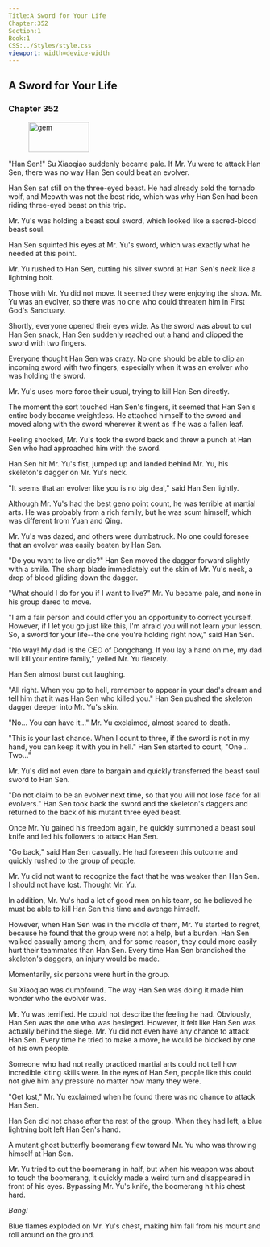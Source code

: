 ```yaml
---
Title:A Sword for Your Life 
Chapter:352 
Section:1 
Book:1 
CSS:../Styles/style.css 
viewport: width=device-width
---
```

  
## A Sword for Your Life
### Chapter 352
  
<figure>
	<img src="../Images/gem.gif" alt="gem" id="gem" width="120" height="60" />
</figure>
  

  
"Han Sen!" Su Xiaoqiao suddenly became pale. If Mr. Yu were to attack Han Sen, there was no way Han Sen could beat an evolver.

Han Sen sat still on the three-eyed beast. He had already sold the tornado wolf, and Meowth was not the best ride, which was why Han Sen had been riding three-eyed beast on this trip.

Mr. Yu's was holding a beast soul sword, which looked like a sacred-blood beast soul.

Han Sen squinted his eyes at Mr. Yu's sword, which was exactly what he needed at this point.

Mr. Yu rushed to Han Sen, cutting his silver sword at Han Sen's neck like a lightning bolt.

Those with Mr. Yu did not move. It seemed they were enjoying the show. Mr. Yu was an evolver, so there was no one who could threaten him in First God's Sanctuary.

Shortly, everyone opened their eyes wide. As the sword was about to cut Han Sen snack, Han Sen suddenly reached out a hand and clipped the sword with two fingers.

Everyone thought Han Sen was crazy. No one should be able to clip an incoming sword with two fingers, especially when it was an evolver who was holding the sword.

Mr. Yu's uses more force their usual, trying to kill Han Sen directly.

The moment the sort touched Han Sen's fingers, it seemed that Han Sen's entire body became weightless. He attached himself to the sword and moved along with the sword wherever it went as if he was a fallen leaf.

Feeling shocked, Mr. Yu's took the sword back and threw a punch at Han Sen who had approached him with the sword.

Han Sen hit Mr. Yu's fist, jumped up and landed behind Mr. Yu, his skeleton's dagger on Mr. Yu's neck.

"It seems that an evolver like you is no big deal," said Han Sen lightly.

Although Mr. Yu's had the best geno point count, he was terrible at martial arts. He was probably from a rich family, but he was scum himself, which was different from Yuan and Qing.

Mr. Yu's was dazed, and others were dumbstruck. No one could foresee that an evolver was easily beaten by Han Sen.

"Do you want to live or die?" Han Sen moved the dagger forward slightly with a smile. The sharp blade immediately cut the skin of Mr. Yu's neck, a drop of blood gliding down the dagger.

"What should I do for you if I want to live?" Mr. Yu became pale, and none in his group dared to move.

"I am a fair person and could offer you an opportunity to correct yourself. However, if I let you go just like this, I'm afraid you will not learn your lesson. So, a sword for your life--the one you're holding right now," said Han Sen.

"No way! My dad is the CEO of Dongchang. If you lay a hand on me, my dad will kill your entire family," yelled Mr. Yu fiercely.

Han Sen almost burst out laughing.

"All right. When you go to hell, remember to appear in your dad's dream and tell him that it was Han Sen who killed you." Han Sen pushed the skeleton dagger deeper into Mr. Yu's skin.

"No… You can have it…" Mr. Yu exclaimed, almost scared to death.

"This is your last chance. When I count to three, if the sword is not in my hand, you can keep it with you in hell." Han Sen started to count, "One… Two…"

Mr. Yu's did not even dare to bargain and quickly transferred the beast soul sword to Han Sen.

"Do not claim to be an evolver next time, so that you will not lose face for all evolvers." Han Sen took back the sword and the skeleton's daggers and returned to the back of his mutant three eyed beast.

Once Mr. Yu gained his freedom again, he quickly summoned a beast soul knife and led his followers to attack Han Sen.

"Go back," said Han Sen casually. He had foreseen this outcome and quickly rushed to the group of people.

Mr. Yu did not want to recognize the fact that he was weaker than Han Sen. I should not have lost. Thought Mr. Yu.

In addition, Mr. Yu's had a lot of good men on his team, so he believed he must be able to kill Han Sen this time and avenge himself.

However, when Han Sen was in the middle of them, Mr. Yu started to regret, because he found that the group were not a help, but a burden. Han Sen walked casually among them, and for some reason, they could more easily hurt their teammates than Han Sen. Every time Han Sen brandished the skeleton's daggers, an injury would be made.

Momentarily, six persons were hurt in the group.

Su Xiaoqiao was dumbfound. The way Han Sen was doing it made him wonder who the evolver was.

Mr. Yu was terrified. He could not describe the feeling he had. Obviously, Han Sen was the one who was besieged. However, it felt like Han Sen was actually behind the siege. Mr. Yu did not even have any chance to attack Han Sen. Every time he tried to make a move, he would be blocked by one of his own people.

Someone who had not really practiced martial arts could not tell how incredible kiting skills were. In the eyes of Han Sen, people like this could not give him any pressure no matter how many they were.

"Get lost," Mr. Yu exclaimed when he found there was no chance to attack Han Sen.

Han Sen did not chase after the rest of the group. When they had left, a blue lightning bolt left Han Sen's hand.

A mutant ghost butterfly boomerang flew toward Mr. Yu who was throwing himself at Han Sen.

Mr. Yu tried to cut the boomerang in half, but when his weapon was about to touch the boomerang, it quickly made a weird turn and disappeared in front of his eyes. Bypassing Mr. Yu's knife, the boomerang hit his chest hard.

*Bang!*

Blue flames exploded on Mr. Yu's chest, making him fall from his mount and roll around on the ground.